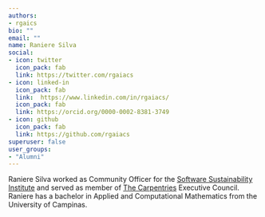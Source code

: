 ```yaml
---
authors:
- rgaics
bio: ""
email: ""
name: Raniere Silva
social:
- icon: twitter
  icon_pack: fab
  link: https://twitter.com/rgaiacs
- icon: linked-in
  icon_pack: fab
  link:  https://www.linkedin.com/in/rgaiacs/
  icon_pack: fab
  link: https://orcid.org/0000-0002-8381-3749
- icon: github
  icon_pack: fab
  link: https://github.com/rgaiacs
superuser: false
user_groups:
- "Alumni"
---
```


Raniere Silva worked as Community Officer for the [Software Sustainability Institute](https://software.ac.uk/) and served as member of [The Carpentries](http://thecarpentries.org/) Executive Council. Raniere has a bachelor in Applied and Computational Mathematics from the University of Campinas.
